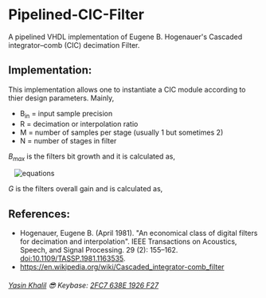 # Pipelined-CIC-Filter
A pipelined VHDL implementation of Eugene B. Hogenauer's Cascaded integrator–comb (CIC) decimation Filter.

## Implementation:
This implementation allows one to instantiate a CIC module according to thier design parameters.
Mainly,

* B<sub>in</sub> = input sample precision
* R = decimation or interpolation ratio
* M = number of samples per stage (usually 1 but sometimes 2)
* N = number of stages in filter

*B<sub>max</sub>* is the filters bit growth and it is calculated as,

&nbsp;&nbsp;&nbsp;![equations](https://wikimedia.org/api/rest_v1/media/math/render/svg/fb0381ebbfc3f455d48abe46e76761a054e3d624)

*G* is the filters overall gain and is calculated as,


## References:
* Hogenauer, Eugene B. (April 1981). "An economical class of digital filters for decimation and interpolation". IEEE Transactions on Acoustics, Speech, and Signal Processing. 29 (2): 155–162. [doi:10.1109/TASSP.1981.1163535](https://doi.org/10.1109/TASSP.1981.1163535).
* https://en.wikipedia.org/wiki/Cascaded_integrator-comb_filter

###### [Yasin Khalil](http://www.yasinkhalil.com) :sunglasses: Keybase: [2FC7 638E 1926 F27](https://keybase.io/ysnkhll)
